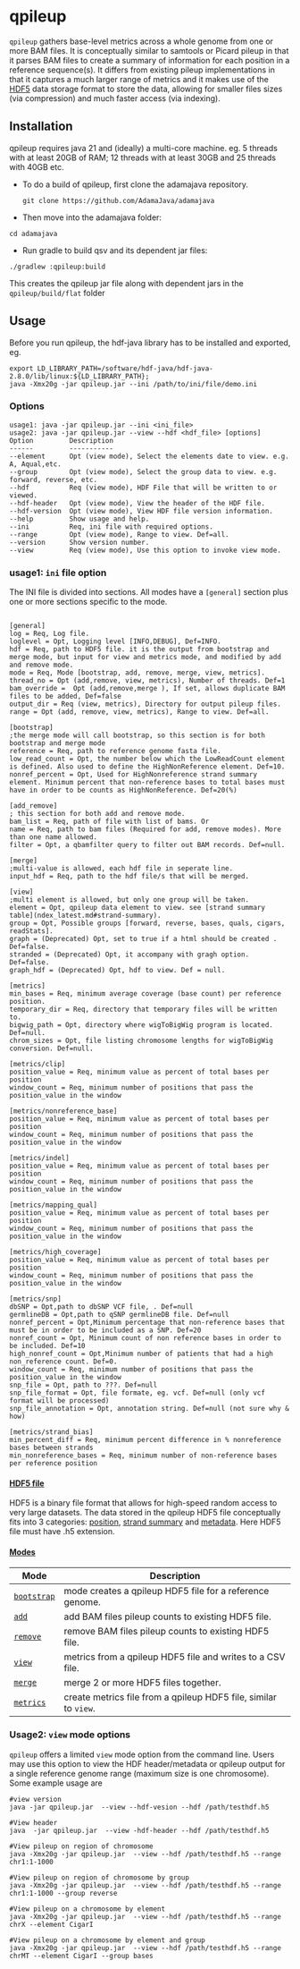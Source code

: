 # qpileup

`qpileup` gathers base-level metrics across a whole genome from one or more BAM files. It is conceptually similar to samtools or Picard pileup in that it parses BAM files to create a summary of information for each position in a reference sequence(s). It differs from existing pileup implementations in that it captures a much larger range of metrics and it makes use of the [HDF5](http://www.hdfgroup.org/HDF5/) data storage format to store the data, allowing for smaller files sizes (via compression) and much faster access (via indexing).

## Installation

qpileup requires java 21 and (ideally) a multi-core machine. eg. 5 threads with at least 20GB of RAM; 12 threads with at least 30GB and 25 threads with 40GB etc.

* To do a build of qpileup, first clone the adamajava repository.
  ~~~~{.text}
  git clone https://github.com/AdamaJava/adamajava
  ~~~~

*  Then move into the adamajava folder:
  ~~~~{.text}
  cd adamajava
  ~~~~

*  Run gradle to build qsv and its dependent jar files:
  ~~~~{.text}
  ./gradlew :qpileup:build
  ~~~~
  This creates the qpileup jar file along with dependent jars in the `qpileup/build/flat` folder


## Usage

Before you run qpileup, the hdf-java library has to be installed and exported, eg.
~~~~
export LD_LIBRARY_PATH=/software/hdf-java/hdf-java-2.8.0/lib/linux:${LD_LIBRARY_PATH};
java -Xmx20g -jar qpileup.jar --ini /path/to/ini/file/demo.ini
~~~~

### Options
~~~~
usage1: java -jar qpileup.jar --ini <ini_file> 
usage2: java -jar qpileup.jar --view --hdf <hdf_file> [options]
Option         Description                                                                
------         -----------                                                                
--element      Opt (view mode), Select the elements date to view. e.g. A, Aqual,etc.      
--group        Opt (view mode), Select the group data to view. e.g. forward, reverse, etc.
--hdf          Req (view mode), HDF File that will be written to or viewed.               
--hdf-header   Opt (view mode), View the header of the HDF file.                          
--hdf-version  Opt (view mode), View HDF file version information.                        
--help         Show usage and help.                                                       
--ini          Req, ini file with required options.                                       
--range        Opt (view mode), Range to view. Def=all.                                   
--version      Show version number.                                                       
--view         Req (view mode), Use this option to invoke view mode.    
~~~~

### usage1: `ini` file option

The INI file is divided into sections. All modes have a `[general]` section plus one or more sections specific to the mode.

~~~~{.text}

[general]
log = Req, Log file.
loglevel = Opt, Logging level [INFO,DEBUG], Def=INFO.
hdf = Req, path to HDF5 file. it is the output from bootstrap and merge mode, but input for view and metrics mode, and modified by add and remove mode. 
mode = Req, Mode [bootstrap, add, remove, merge, view, metrics].
thread_no = Opt (add,remove, view, metrics), Number of threads. Def=1
bam_override =  Opt (add,remove,merge ), If set, allows duplicate BAM files to be added, Def=false
output_dir = Req (view, metrics), Directory for output pileup files.
range = Opt (add, remove, view, metrics), Range to view. Def=all. 

[bootstrap] 
;the merge mode will call bootstrap, so this section is for both bootstrap and merge mode
reference = Req, path to reference genome fasta file.
low_read_count = Opt, the number below which the LowReadCount element is defined. Also used to define the HighNonReference element. Def=10.
nonref_percent = Opt, Used for HighNonreference strand summary element. Minimum percent that non-reference bases to total bases must have in order to be counts as HighNonReference. Def=20(%)

[add_remove]
; this section for both add and remove mode.
bam_list = Req, path of file with list of bams. Or
name = Req, path to bam files (Required for add, remove modes). More than one name allowed.
filter = Opt, a qbamfilter query to filter out BAM records. Def=null.

[merge]
;multi-value is allowed, each hdf file in seperate line. 
input_hdf = Req, path to the hdf file/s that will be merged.

[view]
;multi element is allowed, but only one group will be taken.
element = Opt, qpileup data element to view. see [strand summary table](ndex_latest.md#strand-summary).
group = Opt, Possible groups [forward, reverse, bases, quals, cigars, readStats]. 
graph = (Deprecated) Opt, set to true if a html should be created . Def=false.
stranded = (Deprecated) Opt, it accompany with gragh option. Def=false. 
graph_hdf = (Deprecated) Opt, hdf to view. Def = null. 

[metrics]
min_bases = Req, minimum average coverage (base count) per reference position.
temporary_dir = Req, directory that temporary files will be written to.
bigwig_path = Opt, directory where wigToBigWig program is located. Def=null.
chrom_sizes = Opt, file listing chromosome lengths for wigToBigWig conversion. Def=null.

[metrics/clip]
position_value = Req, minimum value as percent of total bases per position
window_count = Req, minimum number of positions that pass the position_value in the window

[metrics/nonreference_base]
position_value = Req, minimum value as percent of total bases per position
window_count = Req, minimum number of positions that pass the position_value in the window

[metrics/indel]
position_value = Req, minimum value as percent of total bases per position
window_count = Req, minimum number of positions that pass the position_value in the window

[metrics/mapping_qual]
position_value = Req, minimum value as percent of total bases per position
window_count = Req, minimum number of positions that pass the position_value in the window

[metrics/high_coverage]
position_value = Req, minimum value as percent of total bases per position
window_count = Req, minimum number of positions that pass the position_value in the window

[metrics/snp]
dbSNP = Opt,path to dbSNP VCF file, . Def=null
germlineDB = Opt,path to qSNP germlineDB file. Def=null
nonref_percent = Opt,Minimum percentage that non-reference bases that must be in order to be included as a SNP. Def=20
nonref_count = Opt, Minimum count of non reference bases in order to be included. Def=10
high_nonref_count = Opt,Minimum number of patients that had a high non_reference count. Def=0.
window_count = Req, minimum number of positions that pass the position_value in the window
snp_file = Opt, path to ???. Def=null
snp_file_format = Opt, file formate, eg. vcf. Def=null (only vcf format will be processed)
snp_file_annotation = Opt, annotation string. Def=null (not sure why & how)

[metrics/strand_bias]
min_percent_diff = Req, minimum percent difference in % nonreference bases between strands
min_nonreference_bases = Req, minimum number of non-reference bases per reference position
~~~~

#### [HDF5 file](hdf.md)
HDF5 is a binary file format that allows for high-speed random access to very large datasets. The data stored in the qpileup HDF5 file conceptually 
fits into 3 categories: [position](hdf.md), [strand summary](hdf.md) and [metadata](hdf.md). Here HDF5 file must have .h5 extension.

#### [Modes](ini.md)
Mode | Description
-----| -----------
[`bootstrap`](ini.md##bootstrap) | mode creates a qpileup HDF5 file for a reference genome.
[`add`](ini.md#add) | add BAM files pileup counts to existing HDF5 file. 
[`remove`](ini.md#remove) | remove BAM files pileup counts to existing HDF5 file. 
[`view`](ini.md#view) | metrics from a qpileup HDF5 file and writes to a CSV file.
[`merge`](ini.md#merge) | merge 2 or more HDF5 files together.
[`metrics`](ini.md#metrics) | create metrics file from a qpileup HDF5 file, similar to `view`.

### Usage2: `view` mode options 
`qpileup` offers a limited `view` mode option from the command line. Users may use this option to view the HDF header/metadata or qpileup output for a single reference genome range (maximum size is one chromosome). Some example usage are 

~~~~
#view version
java -jar qpileup.jar  --view --hdf-vesion --hdf /path/testhdf.h5

#View header
java  -jar qpileup.jar  --view -hdf-header --hdf /path/testhdf.h5

#View pileup on region of chromosome
java -Xmx20g -jar qpileup.jar  --view --hdf /path/testhdf.h5 --range chr1:1-1000

#View pileup on region of chromosome by group
java -Xmx20g -jar qpileup.jar  --view --hdf /path/testhdf.h5 --range chr1:1-1000 --group reverse

#View pileup on a chromosome by element 
java -Xmx20g -jar qpileup.jar  --view --hdf /path/testhdf.h5 --range chrX --element CigarI

#View pileup on a chromosome by element and group
java -Xmx20g -jar qpileup.jar  --view --hdf /path/testhdf.h5 --range chrMT --element CigarI --group bases
~~~~
